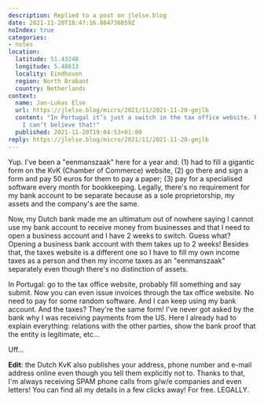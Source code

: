 ```yaml
---
description: Replied to a post on jlelse.blog
date: 2021-11-20T18:47:16.864736859Z
noIndex: true
categories:
- notes
location:
  latitude: 51.43248
  longitude: 5.48613
  locality: Eindhoven
  region: North Brabant
  country: Netherlands
context:
  name: Jan-Lukas Else
  url: https://jlelse.blog/micro/2021/11/2021-11-20-gmjlb
  content: "In Portugal it’s just a switch in the tax office website. Really?!? \U0001F632
    I can’t believe that!"
  published: 2021-11-20T19:04:53+01:00
reply: https://jlelse.blog/micro/2021/11/2021-11-20-gmjlb
---
```


Yup. I've been a "eenmanszaak" here for a year and: (1) had to fill a gigantic form on the KvK (Chamber of Commerce) website, (2) go there and sign a form and pay 50 euros for them to pay a paper; (3) pay for a specialised software every month for bookkeeping. Legally, there's no requirement for my bank account to be separate because as a sole proprietorship, my assets and the company's are the same.

Now, my Dutch bank made me an ultimatum out of nowhere saying I cannot use my bank account to receive money from businesses and that I need to open a business account and I have 2 weeks to switch. Guess what? Opening a business bank account with them takes up to 2 weeks! Besides that, the taxes website is a different one so I have to fill my own income taxes as a person and then my income taxes as an "eenmanszaak" separately even though there's no distinction of assets.

In Portugal: go to the tax office website, probably fill something and say submit. Now you can even issue invoices through the tax office website. No need to pay for some random software. And I can keep using my bank account. And the taxes? They're the same form! I've never got asked by the bank why I was receiving payments from the US. Here I already had to explain everything: relations with the other parties, show the bank proof that the entity is legitimate, etc...

Uff...

**Edit**: the Dutch KvK also publishes your address, phone number and e-mail address online even though you tell them explicitly not to. Thanks to that, I'm always receiving SPAM phone calls from g/w/e companies and even letters! You can find all my details in a few clicks away! For free. LEGALLY.
